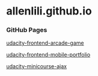 # allenlili.github.io

### GitHub Pages

[udacity-frontend-arcade-game](https://allenlili.github.io/udacity-frontend-arcade-game/)

[udacity-frontend-mobile-portfolio](https://allenlili.github.io/udacity-frontend-mobile-portfolio/)

[udacity-minicourse-ajax](https://allenlili.github.io/udacity-minicourse-ajax/)

